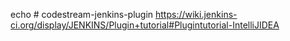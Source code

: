 echo # codestream-jenkins-plugin
https://wiki.jenkins-ci.org/display/JENKINS/Plugin+tutorial#Plugintutorial-IntelliJIDEA
